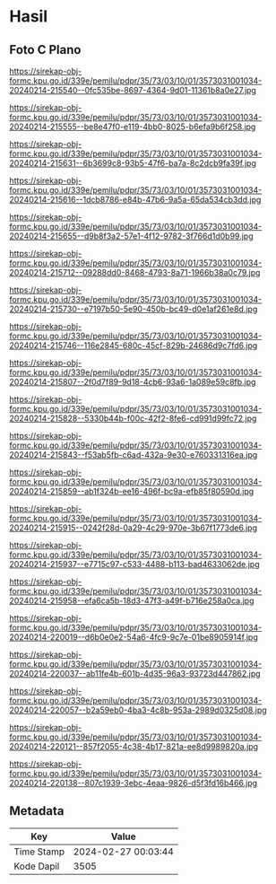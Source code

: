# Hasil

## Foto C Plano

https://sirekap-obj-formc.kpu.go.id/339e/pemilu/pdpr/35/73/03/10/01/3573031001034-20240214-215540--0fc535be-8697-4364-9d01-11361b8a0e27.jpg

https://sirekap-obj-formc.kpu.go.id/339e/pemilu/pdpr/35/73/03/10/01/3573031001034-20240214-215555--be8e47f0-e119-4bb0-8025-b6efa9b6f258.jpg

https://sirekap-obj-formc.kpu.go.id/339e/pemilu/pdpr/35/73/03/10/01/3573031001034-20240214-215631--6b3699c8-93b5-47f6-ba7a-8c2dcb9fa39f.jpg

https://sirekap-obj-formc.kpu.go.id/339e/pemilu/pdpr/35/73/03/10/01/3573031001034-20240214-215616--1dcb8786-e84b-47b6-9a5a-65da534cb3dd.jpg

https://sirekap-obj-formc.kpu.go.id/339e/pemilu/pdpr/35/73/03/10/01/3573031001034-20240214-215655--d9b8f3a2-57e1-4f12-9782-3f766d1d0b99.jpg

https://sirekap-obj-formc.kpu.go.id/339e/pemilu/pdpr/35/73/03/10/01/3573031001034-20240214-215712--09288dd0-8468-4793-8a71-1966b38a0c79.jpg

https://sirekap-obj-formc.kpu.go.id/339e/pemilu/pdpr/35/73/03/10/01/3573031001034-20240214-215730--e7197b50-5e90-450b-bc49-d0e1af261e8d.jpg

https://sirekap-obj-formc.kpu.go.id/339e/pemilu/pdpr/35/73/03/10/01/3573031001034-20240214-215746--116e2845-680c-45cf-829b-24686d9c7fd6.jpg

https://sirekap-obj-formc.kpu.go.id/339e/pemilu/pdpr/35/73/03/10/01/3573031001034-20240214-215807--2f0d7f89-9d18-4cb6-93a6-1a089e59c8fb.jpg

https://sirekap-obj-formc.kpu.go.id/339e/pemilu/pdpr/35/73/03/10/01/3573031001034-20240214-215828--5330b44b-f00c-42f2-8fe6-cd991d99fc72.jpg

https://sirekap-obj-formc.kpu.go.id/339e/pemilu/pdpr/35/73/03/10/01/3573031001034-20240214-215843--f53ab5fb-c6ad-432a-9e30-e760331316ea.jpg

https://sirekap-obj-formc.kpu.go.id/339e/pemilu/pdpr/35/73/03/10/01/3573031001034-20240214-215859--ab1f324b-ee16-496f-bc9a-efb85f80590d.jpg

https://sirekap-obj-formc.kpu.go.id/339e/pemilu/pdpr/35/73/03/10/01/3573031001034-20240214-215915--0242f28d-0a29-4c29-970e-3b67f1773de6.jpg

https://sirekap-obj-formc.kpu.go.id/339e/pemilu/pdpr/35/73/03/10/01/3573031001034-20240214-215937--e7715c97-c533-4488-b113-bad4633062de.jpg

https://sirekap-obj-formc.kpu.go.id/339e/pemilu/pdpr/35/73/03/10/01/3573031001034-20240214-215958--efa6ca5b-18d3-47f3-a49f-b716e258a0ca.jpg

https://sirekap-obj-formc.kpu.go.id/339e/pemilu/pdpr/35/73/03/10/01/3573031001034-20240214-220019--d6b0e0e2-54a6-4fc9-9c7e-01be8905914f.jpg

https://sirekap-obj-formc.kpu.go.id/339e/pemilu/pdpr/35/73/03/10/01/3573031001034-20240214-220037--ab11fe4b-601b-4d35-96a3-93723d447862.jpg

https://sirekap-obj-formc.kpu.go.id/339e/pemilu/pdpr/35/73/03/10/01/3573031001034-20240214-220057--b2a59eb0-4ba3-4c8b-953a-2989d0325d08.jpg

https://sirekap-obj-formc.kpu.go.id/339e/pemilu/pdpr/35/73/03/10/01/3573031001034-20240214-220121--857f2055-4c38-4b17-821a-ee8d9989820a.jpg

https://sirekap-obj-formc.kpu.go.id/339e/pemilu/pdpr/35/73/03/10/01/3573031001034-20240214-220138--807c1939-3ebc-4eaa-9826-d5f3fd16b466.jpg


## Metadata

| Key        | Value               |
| ---------- | ------------------- |
| Time Stamp | 2024-02-27 00:03:44 |
| Kode Dapil | 3505                |



